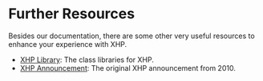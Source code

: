 # Further Resources

Besides our documentation, there are some other very useful resources to enhance your experience with XHP.
* [XHP Library](https://github.com/facebook/xhp-lib): The class libraries for XHP.
* [XHP Announcement](https://www.facebook.com/notes/facebook-engineering/xhp-a-new-way-to-write-php/294003943919): The original XHP announcement from 2010.
